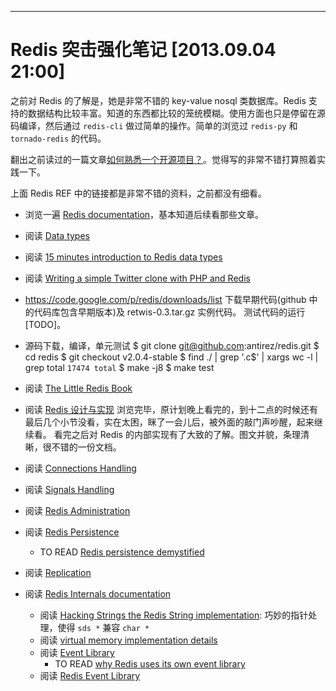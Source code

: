 ---

# Redis 突击强化笔记 [2013.09.04 21:00]

之前对 Redis 的了解是，她是非常不错的 key-value nosql 类数据库。Redis 支持的数据结构比较丰富。知道的东西都比较的笼统模糊。使用方面也只是停留在源码编译，然后通过 `redis-cli` 做过简单的操作。简单的浏览过 `redis-py` 和 `tornado-redis` 的代码。

翻出之前读过的一篇文章[如何熟悉一个开源项目？](http://www.blogjava.net/killme2008/archive/2012/05/22/378885.html)。觉得写的非常不错打算照着实践一下。

上面 Redis REF 中的链接都是非常不错的资料，之前都没有细看。

* 浏览一遍 [Redis documentation](http://redis.io/documentation)，基本知道后续看那些文章。
* 阅读 [Data types](http://redis.io/topics/data-types)
* 阅读 [15 minutes introduction to Redis data types](http://redis.io/topics/data-types-intro)
* 阅读 [Writing a simple Twitter clone with PHP and Redis](http://redis.io/topics/twitter-clone)
* https://code.google.com/p/redis/downloads/list 下载早期代码(github 中的代码库包含早期版本)及 retwis-0.3.tar.gz 实例代码。      测试代码的运行[TODO]。

* 源码下载，编译，单元测试
	$ git clone git@github.com:antirez/redis.git
	$ cd redis
	$ git checkout v2.0.4-stable
	$ find ./ | grep '\.c$' | xargs wc -l | grep total
	    ``` 17474 total ```
	$ make -j8
	$ make test

* 阅读 [The Little Redis Book](http://openmymind.net/2012/1/23/The-Little-Redis-Book/)
* 阅读 [Redis 设计与实现](http://www.redisbook.com/en/latest/index.html) 浏览完毕，原计划晚上看完的，到十二点的时候还有最后几个小节没看，实在太困，眯了一会儿后，被外面的敲门声吵醒，起来继续看。
看完之后对 Redis 的内部实现有了大致的了解。图文并貌，条理清晰，很不错的一份文档。

* 阅读 [Connections Handling](http://redis.io/topics/clients)
* 阅读 [Signals Handling](http://redis.io/topics/signals)
* 阅读 [Redis Administration](http://redis.io/topics/admin)
* 阅读 [Redis Persistence](http://redis.io/topics/persistence)
    * TO READ [Redis persistence demystified](http://oldblog.antirez.com/post/redis-persistence-demystified.html)
* 阅读 [Replication](http://redis.io/topics/replication)
* 阅读 [Redis Internals documentation](http://redis.io/topics/internals)
	* 阅读 [Hacking Strings the Redis String implementation](http://redis.io/topics/internals-sds): 巧妙的指针处理，使得 `sds *` 兼容 `char *`
	* 阅读 [virtual memory implementation details](http://redis.io/topics/internals-vm)
	* 阅读 [Event Library](http://redis.io/topics/internals-eventlib)
		* TO READ [why Redis uses its own event library](https://groups.google.com/forum/#!topic/redis-db/tSgU6e8VuNA)
	* 阅读 [Redis Event Library](http://redis.io/topics/internals-rediseventlib)
